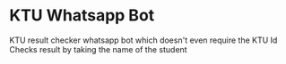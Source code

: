 # KTU Whatsapp Bot

KTU result checker whatsapp bot which doesn't even require the KTU Id
Checks result by taking the name of the student 
